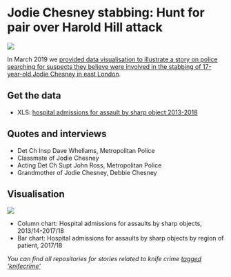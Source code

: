 # Jodie Chesney stabbing: Hunt for pair over Harold Hill attack

![](https://ichef.bbci.co.uk/news/624/cpsprodpb/16DC6/production/_105883639_engknife-nc.png)

In March 2019 we [provided data visualisation to illustrate a story on police searching for suspects they believe were involved in the stabbing of 17-year-old Jodie Chesney in east London](https://www.bbc.co.uk/news/uk-england-london-47435863).

## Get the data

* XLS: [hospital admissions for assault by sharp object 2013-2018](https://github.com/BBC-Data-Unit/knifecrime/blob/master/Assault_by_sharp_object.xlsx)

## Quotes and interviews

* Det Ch Insp Dave Whellams, Metropolitan Police
* Classmate of Jodie Chesney
* Acting Det Ch Supt John Ross, Metropolitan Police
* Grandmother of Jodie Chesney, Debbie Chesney

## Visualisation

![](https://ichef.bbci.co.uk/news/624/cpsprodpb/11FA6/production/_105883637_assaultbreakdown-nc.png)

* Column chart: Hospital admissions for assaults by sharp objects, 2013/14-2017/18
* Bar chart: Hospital admissions for assaults by sharp objects by region of patient, 2017/18

*You can find all repositories for stories related to knife crime [tagged 'knifecrime'](https://github.com/search?q=topic%3Aknifecrime+org%3ABBC-Data-Unit&type=Repositories)* 
